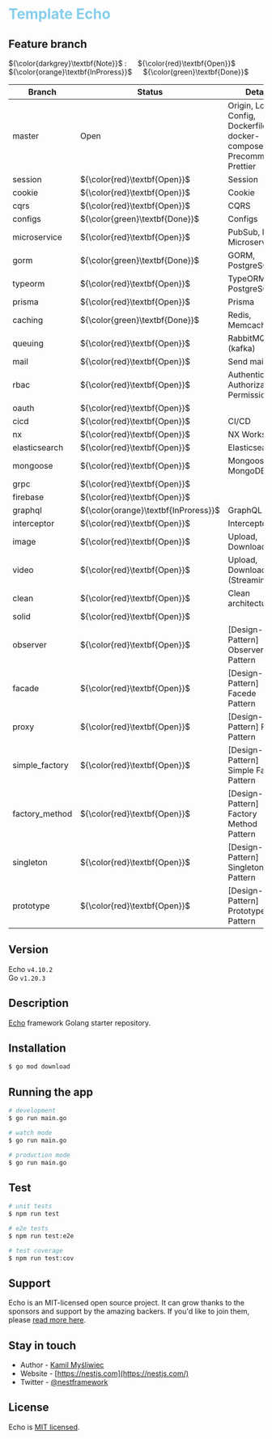 <h1 style="color:skyblue;">Template Echo</h1>

## Feature branch

${\color{darkgrey}\textbf{Note}}$ &#58; &emsp;
${\color{red}\textbf{Open}}$ &emsp;
${\color{orange}\textbf{InProress}}$ &emsp;
${\color{green}\textbf{Done}}$ &emsp;

| Branch         | Status                               | Detail                                                                  |
|----------------|--------------------------------------|-------------------------------------------------------------------------|
| master         | Open                                 | Origin, Logger, Config, Dockerfile, docker-compose, Precommit, Prettier |
| session        | ${\color{red}\textbf{Open}}$         | Session                                                                 |
| cookie         | ${\color{red}\textbf{Open}}$         | Cookie                                                                  |
| cqrs           | ${\color{red}\textbf{Open}}$         | CQRS                                                                    |
| configs        | ${\color{green}\textbf{Done}}$       | Configs                                                                 |
| microservice   | ${\color{red}\textbf{Open}}$         | PubSub, NATs, Microservice                                              |
| gorm           | ${\color{green}\textbf{Done}}$       | GORM, PostgreSQL                                                        |
| typeorm        | ${\color{red}\textbf{Open}}$         | TypeORM, PostgreSQL                                                     |
| prisma         | ${\color{red}\textbf{Open}}$         | Prisma                                                                  |
| caching        | ${\color{green}\textbf{Done}}$       | Redis, Memcached                                                        |
| queuing        | ${\color{red}\textbf{Open}}$         | RabbitMQ, (kafka)                                                       |
| mail           | ${\color{red}\textbf{Open}}$         | Send mail                                                               |
| rbac           | ${\color{red}\textbf{Open}}$         | Authentication, Authorization, Permission                               |
| oauth          | ${\color{red}\textbf{Open}}$         |                                                                         |
| cicd           | ${\color{red}\textbf{Open}}$         | CI/CD                                                                   |
| nx             | ${\color{red}\textbf{Open}}$         | NX Workspace                                                            |
| elasticsearch  | ${\color{red}\textbf{Open}}$         | Elasticsearch                                                           |
| mongoose       | ${\color{red}\textbf{Open}}$         | Mongoose, MongoDB                                                       |
| grpc           | ${\color{red}\textbf{Open}}$         |                                                                         |
| firebase       | ${\color{red}\textbf{Open}}$         |                                                                         |
| graphql        | ${\color{orange}\textbf{InProress}}$ | GraphQL                                                                 |
| interceptor    | ${\color{red}\textbf{Open}}$         | Interceptor                                                             |
| image          | ${\color{red}\textbf{Open}}$         | Upload, Download                                                        |
| video          | ${\color{red}\textbf{Open}}$         | Upload, Download, (Streaming)                                           |
| clean          | ${\color{red}\textbf{Open}}$         | Clean architecture                                                      |
| solid          | ${\color{red}\textbf{Open}}$         |                                                                         |
| observer       | ${\color{red}\textbf{Open}}$         | [Design-Pattern] Observer Pattern                                       |
| facade         | ${\color{red}\textbf{Open}}$         | [Design-Pattern] Facede Pattern                                         |
| proxy          | ${\color{red}\textbf{Open}}$         | [Design-Pattern] Proxy Pattern                                          |
| simple_factory | ${\color{red}\textbf{Open}}$         | [Design-Pattern] Simple Factory Pattern                                 |
| factory_method | ${\color{red}\textbf{Open}}$         | [Design-Pattern] Factory Method Pattern                                 |
| singleton      | ${\color{red}\textbf{Open}}$         | [Design-Pattern] Singleton Pattern                                      |
| prototype      | ${\color{red}\textbf{Open}}$         | [Design-Pattern] Prototype Pattern                                      |

## Version

Echo `v4.10.2`<br/>
Go `v1.20.3`<br/>

## Description

[Echo](https://echo.labstack.com/) framework Golang starter repository.

## Installation

```bash
$ go mod download
```

## Running the app

```bash
# development
$ go run main.go

# watch mode
$ go run main.go

# production mode
$ go run main.go
```

## Test

```bash
# unit tests
$ npm run test

# e2e tests
$ npm run test:e2e

# test coverage
$ npm run test:cov
```

## Support

Echo is an MIT-licensed open source project. It can grow thanks to the sponsors and support by the amazing backers. If you'd like to join them, please [read more here](https://docs.nestjs.com/support).

## Stay in touch

- Author - [Kamil Myśliwiec](https://kamilmysliwiec.com)
- Website - [https://nestjs.com](https://nestjs.com/)
- Twitter - [@nestframework](https://twitter.com/nestframework)

## License

Echo is [MIT licensed](LICENSE).
